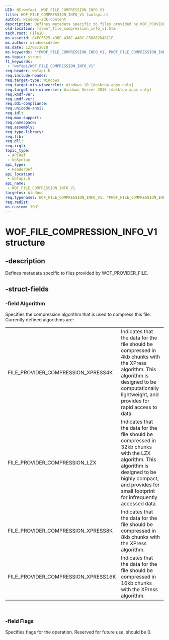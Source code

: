 ```yaml
---
UID: NS:wofapi._WOF_FILE_COMPRESSION_INFO_V1
title: WOF_FILE_COMPRESSION_INFO_V1 (wofapi.h)
author: windows-sdk-content
description: Defines metadata specific to files provided by WOF_PROVIDER_FILE.
old-location: fs\wof_file_compression_info_v1.htm
tech.root: FileIO
ms.assetid: 84FC5525-43BC-436C-AADC-C58882D48C1F
ms.author: windowssdkdev
ms.date: 12/05/2018
ms.keywords: "*PWOF_FILE_COMPRESSION_INFO_V1, PWOF_FILE_COMPRESSION_INFO_V1, PWOF_FILE_COMPRESSION_INFO_V1 structure pointer [Files], WOF_FILE_COMPRESSION_INFO, WOF_FILE_COMPRESSION_INFO_V1, WOF_FILE_COMPRESSION_INFO_V1 structure [Files], fs.wof_file_compression_info_v1, wofapi/PWOF_FILE_COMPRESSION_INFO_V1, wofapi/WOF_FILE_COMPRESSION_INFO_V1"
ms.topic: struct
f1_keywords: 
 - "wofapi/WOF_FILE_COMPRESSION_INFO_V1"
req.header: wofapi.h
req.include-header: 
req.target-type: Windows
req.target-min-winverclnt: Windows 10 [desktop apps only]
req.target-min-winversvr: Windows Server 2016 [desktop apps only]
req.kmdf-ver: 
req.umdf-ver: 
req.ddi-compliance: 
req.unicode-ansi: 
req.idl: 
req.max-support: 
req.namespace: 
req.assembly: 
req.type-library: 
req.lib: 
req.dll: 
req.irql: 
topic_type:
 - APIRef
 - kbSyntax
api_type:
 - HeaderDef
api_location:
 - wofapi.h
api_name:
 - WOF_FILE_COMPRESSION_INFO_V1
targetos: Windows
req.typenames: WOF_FILE_COMPRESSION_INFO_V1, *PWOF_FILE_COMPRESSION_INFO_V1
req.redist: 
ms.custom: 19H1
---
```


# WOF_FILE_COMPRESSION_INFO_V1 structure


## -description


 Defines metadata specific to files provided by WOF_PROVIDER_FILE.


## -struct-fields




### -field Algorithm

Specifies the compression algorithm that is used to compress this file. Currently defined algorithms are: 

<table>
<tr>
<td>FILE_PROVIDER_COMPRESSION_XPRESS4K</td>
<td>Indicates that the data for the file should be compressed in 4kb chunks with the XPress algorithm. This algorithm is designed to be computationally lightweight, and provides for rapid access to data.</td>
</tr>
<tr>
<td>FILE_PROVIDER_COMPRESSION_LZX</td>
<td>Indicates that the data for the file should be compressed in 32kb chunks with the LZX algorithm. This algorithm is designed to be highly compact, and provides for small footprint for infrequently accessed data.</td>
</tr>
<tr>
<td>FILE_PROVIDER_COMPRESSION_XPRESS8K</td>
<td>Indicates that the data for the file should be compressed in 8kb chunks with the XPress algorithm.</td>
</tr>
<tr>
<td>FILE_PROVIDER_COMPRESSION_XPRESS16K</td>
<td>Indicates that the data for the file should be compressed in 16kb chunks with the XPress algorithm.</td>
</tr>
</table>
 


### -field Flags

Specifies flags for the operation. Reserved for future use, should be 0. 

